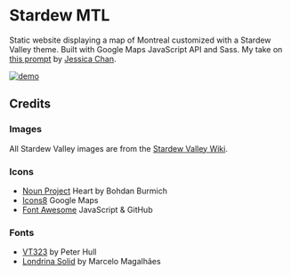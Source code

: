 # Stardew MTL

Static website displaying a map of Montreal customized with a Stardew Valley theme. Built with Google Maps JavaScript API and Sass. My take on [this prompt](https://www.codementor.io/projects/web/build-a-custom-google-maps-theme-bf8levr6eg) by [Jessica Chan](https://coder-coder.com/).

[![demo][demo]][demo-url]

## Credits

### Images
All Stardew Valley images are from the [Stardew Valley Wiki](https://stardewvalleywiki.com/Category:Images).

### Icons
* [Noun Project](https://thenounproject.com) Heart by Bohdan Burmich
* [Icons8](https://icons8.com) Google Maps
* [Font Awesome](https://fontawesome.com) JavaScript & GitHub

### Fonts
* [VT323](https://fonts.google.com/specimen/VT323) by Peter Hull
* [Londrina Solid](https://fonts.google.com/specimen/Londrina+Solid) by Marcelo Magalhães


<!-- Variables -->
[demo]: https://cco-demo-gifs.s3.amazonaws.com/stardew-mtl.gif?
[demo-url]: https://stardew-mtl.netlify.app/
